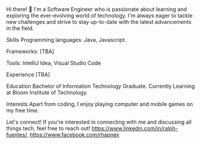 Hi there! 👋
I'm a Software Engineer who is passionate about learning and exploring the ever-evolving world of technology. I'm always eager to tackle new challenges and strive to stay up-to-date with the latest advancements in the field.

Skills
Programming languages: Java, Javascript.

Frameworks: [TBA]

Tools: IntelliJ Idea, Visual Studio Code

Experience
[TBA]

Education
Bachelor of Information Technology Graduate.
Currently Learning at Bloom Institute of Technology.

Interests
Apart from coding, I enjoy playing computer and mobile games on my free time.

Let's connect!
If you're interested in connecting with me and discussing all things tech, feel free to reach out! https://www.linkedin.com/in/ralph-fuentes/, https://www.facebook.com/rhapnex
